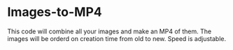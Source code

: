 # Images-to-MP4
This code will combine all your images and make an MP4 of them. The images will be orderd on creation time from old to new. Speed is adjustable. 
